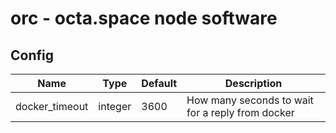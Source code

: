 # orc - octa.space node software

## Config

|Name|Type|Default|Description|
|----|----|-------|-----------|
|docker_timeout|integer|3600|How many seconds to wait for a reply from docker|
